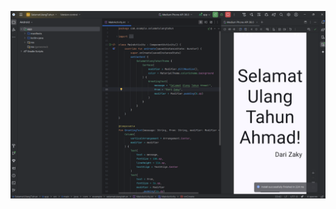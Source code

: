 ![Tugas 3](https://github.com/cashewwww14/Mobile-Programming/blob/8aa3b8e6165dbc5501f218a83043ac94ede22280/source/tugas3.png?raw=true)
